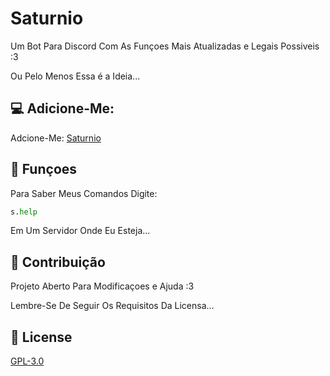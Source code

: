# Saturnio

Um Bot Para Discord Com As Funçoes Mais Atualizadas e Legais Possiveis :3

Ou Pelo Menos Essa é a Ideia...

## 💻 Adicione-Me:

Adcione-Me: [Saturnio](https://discord.com/api/oauth2/authorize?client_id=724332538629324822&permissions=4294967287&redirect_uri=https%3A%2F%2Fdiscord.events.stdlib.com%2Fdiscord%2Fauth%2F&scope=bot)

## 🔧 Funçoes

Para Saber Meus Comandos Digite:

```python
s.help
```
Em Um Servidor Onde Eu Esteja...

## 🤝 Contribuição
Projeto Aberto Para Modificaçoes e Ajuda :3

Lembre-Se De Seguir Os Requisitos Da Licensa...

## 🔖 License
[GPL-3.0](https://choosealicense.com/licenses/gpl-3.0/)

